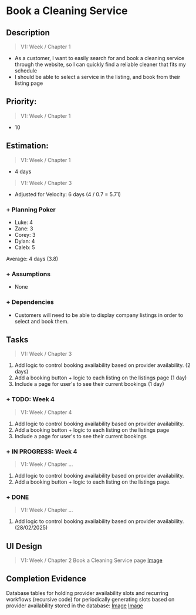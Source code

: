 # Book a Cleaning Service  

## Description  

>   V1: Week / Chapter 1
- As a customer, I want to easily search for and book a cleaning service through the website, so I can quickly find a reliable cleaner that fits my schedule
- I should be able to select a service in the listing, and book from their listing page

## Priority:  
>   V1: Week / Chapter 1 
- 10

## Estimation:  

>   V1: Week / Chapter 1
- 4 days

>   V1: Week / Chapter 3
- Adjusted for Velocity: 6 days (4 / 0.7 = 5.71)

### + Planning Poker  
  
- Luke: 4
- Zane: 3
- Corey: 3
- Dylan: 4
- Caleb: 5

Average: 4 days (3.8)

### + Assumptions  

- None

### + Dependencies

- Customers will need to be able to display company listings in order to select and book them. 

## Tasks  
>   V1: Week / Chapter 3
1. Add logic to control booking availability based on provider availability. (2 days)
2. Add a booking button + logic to each listing on the listings page (1 day)
3. Include a page for user's to see their current bookings (1 day)

### + TODO: Week 4
>   V1: Week / Chapter 4
1. Add logic to control booking availability based on provider availability. 
2. Add a booking button + logic to each listing on the listings page
3. Include a page for user's to see their current bookings 
### + IN PROGRESS: Week 4
>   V1: Week / Chapter ...
1. Add logic to control booking availability based on provider availability. 
2. Add a booking button + logic to each listing on the listings page. 
### + DONE
>   V1: Week / Chapter ...
1. Add logic to control booking availability based on provider availability. (28/02/2025)

## UI Design  
>   V1: Week / Chapter 2
Book a Cleaning Service page [Image](/images/ui_design/Book_A_Cleaning_Sevice.png)

## Completion Evidence 

Database tables for holding provider availability slots and recurring workflows (recursive code) for periodically generating slots based on provider availability stored in the database:  [Image](/images/iteration1_completion_evidence/Booking_Slot_API_Workflows.png) [Image](/images/iteration1_completion_evidence/Booking_Slot_Database_Table.png)


